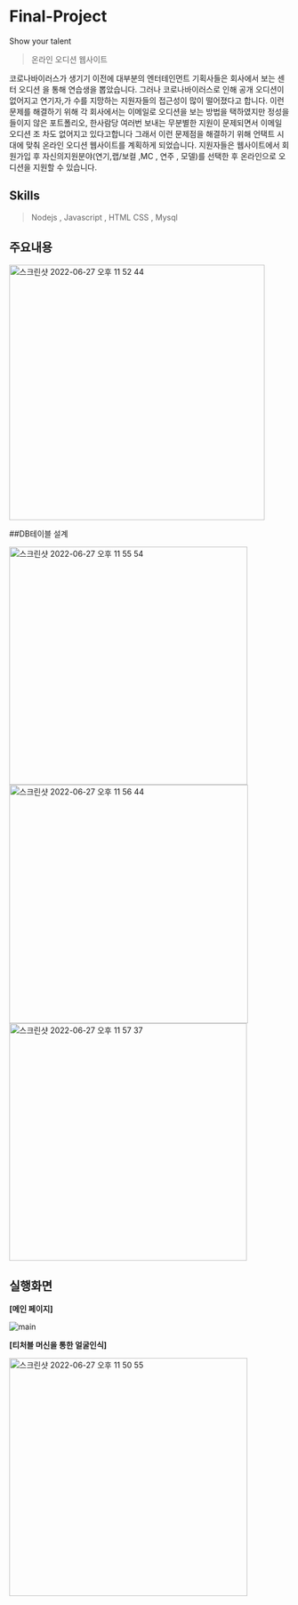 # Final-Project
Show your talent

>온라인 오디션 웹사이트

코로나바이러스가 생기기 이전에 대부분의 엔터테인먼트 기획사들은 회사에서 보는 센터 오디션 을 통해 연습생을 뽑았습니다. 그러나 코로나바이러스로 인해 공개 오디션이 없어지고 연기자,가 수를 지망하는 지원자들의 접근성이 많이 떨어졌다고 합니다.
이런 문제를 해결하기 위해 각 회사에서는 이메일로 오디션을 보는 방법을 택하였지만 정성을 들이지 않은 포트폴리오, 한사람당 여러번 보내는 무분별한 지원이 문제되면서 이메일 오디션 조 차도 없어지고 있다고합니다
그래서 이런 문제점을 해결하기 위해 언택트 시대에 맞춰 온라인 오디션 웹사이트를 계획하게 되었습니다. 지원자들은 웹사이트에서 회원가입 후 자신의지원분야(연기,랩/보컬 ,MC , 연주 , 모델)를 선택한 후 온라인으로 오디션을 지원할 수 있습니다.

## Skills
> Nodejs , Javascript , HTML CSS , Mysql

## 주요내용
<img width="459" alt="스크린샷 2022-06-27 오후 11 52 44" src="https://user-images.githubusercontent.com/107246410/175970429-015f66c8-a4f2-4c8e-b346-a69630fdddb3.png">

##DB테이블 설계

<img width="428" alt="스크린샷 2022-06-27 오후 11 55 54" src="https://user-images.githubusercontent.com/107246410/175970952-805f8d27-7960-42d3-abd5-35674ef398d7.png">

<img width="429" alt="스크린샷 2022-06-27 오후 11 56 44" src="https://user-images.githubusercontent.com/107246410/175971079-115415ba-6abe-4de0-aed7-9f4f3047327f.png">

<img width="427" alt="스크린샷 2022-06-27 오후 11 57 37" src="https://user-images.githubusercontent.com/107246410/175971217-73de8043-6ec6-49a2-bcfc-1e37579eccd7.png">




## 실행화면

**[메인 페이지]**

![main](https://user-images.githubusercontent.com/107246410/175967953-3b7168d4-7717-482a-b2fb-febffef9b1f4.png)

**[티처블 머신을 통한 얼굴인식]**

<img width="428" alt="스크린샷 2022-06-27 오후 11 50 55" src="https://user-images.githubusercontent.com/107246410/175969834-4485e4cd-2839-4647-9a72-dce10a51d001.png">

